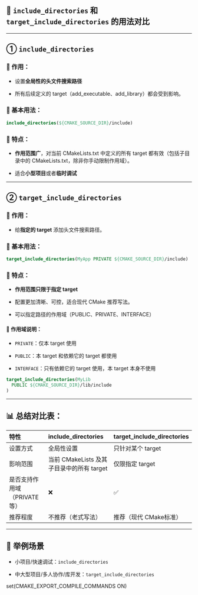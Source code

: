 

## 📖 `include_directories` 和 `target_include_directories` 的用法对比

---

## ① `include_directories`

### 📌 作用：

- 设置**全局性的头文件搜索路径**
    
- 所有后续定义的 target（add_executable、add_library）都会受到影响。
    

### 📌 基本用法：

```cmake
include_directories(${CMAKE_SOURCE_DIR}/include)
```

### 📌 特点：

- **作用范围广**，对当前 CMakeLists.txt 中定义的所有 target 都有效（包括子目录中的 CMakeLists.txt，除非你手动限制作用域）。
    
- 适合**小型项目**或者**临时调试**
    

---

## ② `target_include_directories`

### 📌 作用：

- 给**指定的 target** 添加头文件搜索路径。
    

### 📌 基本用法：

```cmake
target_include_directories(MyApp PRIVATE ${CMAKE_SOURCE_DIR}/include)
```

### 📌 特点：

- **作用范围只限于指定 target**
    
- 配置更加清晰、可控，适合现代 CMake 推荐写法。
    
- 可以指定路径的作用域（PUBLIC、PRIVATE、INTERFACE）
    

#### 📌 作用域说明：

- `PRIVATE`：仅本 target 使用
    
- `PUBLIC`：本 target 和依赖它的 target 都使用
    
- `INTERFACE`：只有依赖它的 target 使用，本 target 本身不使用
    

```cmake
target_include_directories(MyLib
  PUBLIC ${CMAKE_SOURCE_DIR}/lib/include
)
```

---

## 📊 总结对比表：

|特性|include_directories|target_include_directories|
|:--|:--|:--|
|设置方式|全局性设置|只针对某个 target|
|影响范围|当前 CMakeLists 及其子目录中的所有 target|仅限指定 target|
|是否支持作用域（PRIVATE等）|❌|✅|
|推荐程度|不推荐（老式写法）|推荐（现代 CMake标准）|

---

## 📌 举例场景

- 小项目/快速调试：`include_directories`
    
- 中大型项目/多人协作/库开发：`target_include_directories`
    


set(CMAKE_EXPORT_COMPILE_COMMANDS ON)